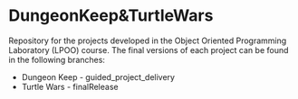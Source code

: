 # DungeonKeep&TurtleWars

Repository for the projects developed in the Object Oriented Programming Laboratory (LPOO) course. The final versions of each project can be found in the following branches:

* Dungeon Keep - guided_project_delivery
* Turtle Wars - finalRelease
